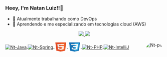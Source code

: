 ### Heey, I'm Natan Luiz!!👋

- 🔭 Atualmente trabalhando como DevOps
- 🌱 Aprendendo e me especializando em tecnologias cloud (AWS)
<div align="center">
  <a href="https://github.com/NatanLuiz1">
  <img height="180em" src="https://github-readme-stats.vercel.app/api?username=NatanLuiz1&show_icons=true&theme=tokyonight&include_all_commits=true&count_private=true"/>
  <img height="180em" src="https://github-readme-stats.vercel.app/api/top-langs/?username=NatanLuiz1&layout=compact&langs_count=7&theme=tokyonight"/>
</div>
<div style="display: inline_block"><br>
  <img align="center" alt="Nt-Java" height="30" width="40" src="https://cdn.jsdelivr.net/gh/devicons/devicon/icons/java/java-original.svg">
  <img align="center" alt="Nt-Spring" height="30" width="40" src="https://cdn.jsdelivr.net/gh/devicons/devicon/icons/spring/spring-original.svg">
  <img align="center" alt="Nt-HTML" height="30" width="40" src="https://raw.githubusercontent.com/devicons/devicon/master/icons/html5/html5-original.svg">
  <img align="center" alt="Nt-CSS" height="30" width="40" src="https://raw.githubusercontent.com/devicons/devicon/master/icons/css3/css3-original.svg">
  <img align="center" alt="Nt-PHP" height="30" width="40" src="https://cdn.jsdelivr.net/gh/devicons/devicon/icons/php/php-original.svg">
  <img align="center" alt="Nt-IntelliJ" height="30" width="40" src="https://cdn.jsdelivr.net/gh/devicons/devicon/icons/intellij/intellij-original.svg">
  <img align="right" alt="Nt-pic" height="150" style="border-radius:50px;" src="https://media.discordapp.net/attachments/985882097677926410/992431548638953633/download20220705110119.png">
</div>
